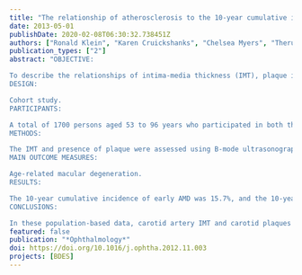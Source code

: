 ```yaml
---
title: "The relationship of atherosclerosis to the 10-year cumulative incidence of age-related macular degeneration: the Beaver Dam studies"
date: 2013-05-01
publishDate: 2020-02-08T06:30:32.738451Z
authors: ["Ronald Klein", "Karen Cruickshanks", "Chelsea Myers", "Theru Sivakumaran", "Sugha Iyengar", "Stacy Meuer", "Carla Schubert", "Ronald Gangnon", "Barbara Klein"]
publication_types: ["2"]
abstract: "OBJECTIVE:

To describe the relationships of intima-media thickness (IMT), plaque in the carotid artery, angina, myocardial infarction (MI), and stroke to the 10-year cumulative incidence of early and late age-related macular degeneration (AMD) and progression of AMD.
DESIGN:

Cohort study.
PARTICIPANTS:

A total of 1700 persons aged 53 to 96 years who participated in both the Epidemiology of Hearing Loss Study and the Beaver Dam Eye Study in 1998-2000, with photographs gradable for AMD at 5-year (2003-2005) and 10-year (2008-2010) follow-up examinations.
METHODS:

The IMT and presence of plaque were assessed using B-mode ultrasonography of the carotid artery. Presence of angina, MI, and stroke were defined on the basis of a self-reported history of physician diagnosis. The presence and severity of AMD were determined by systematic grading of stereoscopic color fundus photographs.
MAIN OUTCOME MEASURES:

Age-related macular degeneration.
RESULTS:

The 10-year cumulative incidence of early AMD was 15.7%, and the 10-year cumulative incidence of late AMD was 4.0%. After adjusting for age, sex, body mass index, smoking status, age-related maculopathy susceptibility 2 (ARMS2) and complement factor H (CFH) genotypes, and other factors, mean IMT was associated with the 10-year incidence of early AMD (odds ratio [OR] per 0.1 mm IMT, 1.11; 95% confidence interval [CI], 1.00-1.21; P = 0.03) and late AMD (OR per 0.1 mm IMT, 1.27; CI, 1.10-1.47; P = 0.001). Mean IMT was associated with the 10-year incidence of pure geographic atrophy (OR per 0.1 mm IMT, 1.31; CI, 1.05-1.64; P = 0.02) but not exudative AMD (OR per 0.1 mm IMT, 1.14; CI, 0.97-1.34; P = 0.11). Similar associations were found for maximum IMT. The number of sites with plaque was related to the incidence of late AMD (OR per 0.1 mm IMT, 2.79 for 4-6 sites vs. none; CI, 1.06-7.37; P = 0.04) but not to early AMD. A history of angina, MI, or stroke was not related to any incident AMD outcome.
CONCLUSIONS:

In these population-based data, carotid artery IMT and carotid plaques had a weak relationship to the incidence of late AMD that was independent of systemic and genetic risk factors. Angina, MI, and stroke were not related to AMD. It is unclear whether the carotid IMT is a risk indicator of processes affecting Bruch's membrane and the retinal pigment epithelium, or a measure of atherosclerosis affecting susceptibility to AMD."
featured: false
publication: "*Ophthalmology*"
doi: https://doi.org/10.1016/j.ophtha.2012.11.003
projects: [BDES]
---
```


